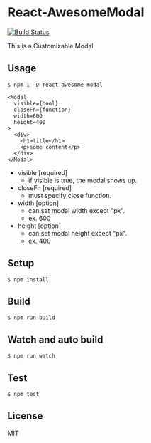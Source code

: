 # React-AwesomeModal
[![Build Status](https://travis-ci.org/shibe97/react-awesome-modal.svg?branch=master)](https://travis-ci.org/shibe97/react-awesome-modal)

This is a Customizable Modal.

## Usage
```
$ npm i -D react-awesome-modal
```

```
<Modal
  visible={bool}
  closeFn={function}
  width=600
  height=400
>
  <div>
    <h1>title</h1>
    <p>some content</p>
  </div>
</Modal>
```

- visible [required]
    - if visible is true, the modal shows up.
- closeFn [required]
    - must specify close function.
- width [option]
    - can set modal width except "px".
    - ex. 600
- height [option]
    - can set modal height except "px".
    - ex. 400

## Setup
```
$ npm install
```

## Build
```
$ npm run build
```

## Watch and auto build
```
$ npm run watch
```

## Test
```
$ npm test
```

## License
MIT
